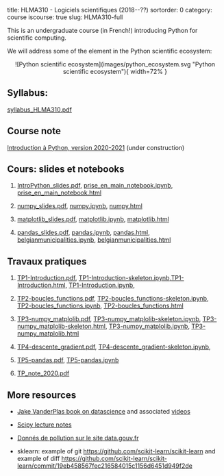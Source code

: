 title: HLMA310 - Logiciels scientifiques (2018--??)
sortorder: 0
category: course
iscourse: true
slug: HLMA310-full


This is an undergraduate course (in French!) introducing Python for scientific computing.

We will address some of the element in the Python scientific ecosystem:

<center>
![Python scientific ecosystem](images/python_ecosystem.svg "Python scientific ecosystem"){ width=72% }
</center>

## Syllabus:
[syllabus_HLMA310.pdf](/enseignement/Montpellier/HLMA310/syllabus_HLMA310.pdf)

## Course note
[Introduction à Python, version 2020-2021](/enseignement/Montpellier/HLMA310/IntroPython.pdf) (under construction)


## Cours: slides et notebooks

1. [IntroPython_slides.pdf](/enseignement/Montpellier/HLMA310/IntroPython_slides.pdf), [prise_en_main_notebook.ipynb](/enseignement/Montpellier/HLMA310/prise_en_main_notebook.ipynb), [prise_en_main_notebook.html](http://nbviewer.jupyter.org/url/josephsalmon.eu/enseignement/Montpellier/HLMA310/prise_en_main_notebook.ipynb)


1. [numpy_slides.pdf](/enseignement/Montpellier/HLMA310/numpy_slides.pdf), [numpy.ipynb](/enseignement/Montpellier/HLMA310/numpy.ipynb),
[numpy.html](http://nbviewer.jupyter.org/url/josephsalmon.eu/enseignement/Montpellier/HLMA310/numpy.ipynb)

1. [matplotlib_slides.pdf](/enseignement/Montpellier/HLMA310/matplotlib_slides.pdf), [matplotlib.ipynb](/enseignement/Montpellier/HLMA310/matplotlib.ipynb), [matplotlib.html](http://nbviewer.jupyter.org/url/josephsalmon.eu/enseignement/Montpellier/HLMA310/matplotlib.ipynb)

1. [pandas_slides.pdf](/enseignement/Montpellier/HLMA310/pandas_slides.pdf), [pandas.ipynb](/enseignement/Montpellier/HLMA310/pandas.ipynb),
[pandas.html](http://nbviewer.jupyter.org/url/josephsalmon.eu/enseignement/Montpellier/HLMA310/pandas.ipynb),
[belgianmunicipalities.ipynb](/enseignement/Montpellier/HLMA310/belgianmunicipalities.ipynb), [belgianmunicipalities.html](http://nbviewer.jupyter.org/url/josephsalmon.eu/enseignement/Montpellier/HLMA310/belgianmunicipalities.ipynb)


## Travaux pratiques

1. [TP1-Introduction.pdf](/enseignement/Montpellier/HLMA310/TP1-Introduction.pdf),
[TP1-Introduction-skeleton.ipynb](/enseignement/Montpellier/HLMA310/TP1-Introduction-skeleton.ipynb),[TP1-Introduction.html](http://nbviewer.jupyter.org/url/josephsalmon.eu/enseignement/Montpellier/HLMA310/TP1-Introduction.ipynb),
[TP1-Introduction.ipynb](/enseignement/Montpellier/HLMA310/TP1-Introduction.ipynb),




1. [TP2-boucles_functions.pdf](/enseignement/Montpellier/HLMA310/TP2-boucles_functions.pdf),
[TP2-boucles_functions-skeleton.ipynb](/enseignement/Montpellier/HLMA310/TP2-boucles_functions-skeleton.ipynb),
[TP2-boucles_functions.ipynb](/enseignement/Montpellier/HLMA310/TP2-boucles_functions.ipynb),
[TP2-boucles_functions.html](http://nbviewer.jupyter.org/url/josephsalmon.eu/enseignement/Montpellier/HLMA310/TP2-boucles_functions.ipynb)



1. [TP3-numpy_matplolib.pdf](/enseignement/Montpellier/HLMA310/TP3-numpy_matplolib.pdf), [TP3-numpy_matplolib-skeleton.ipynb](/enseignement/Montpellier/HLMA310/TP3-numpy_matplolib-skeleton.ipynb),
[TP3-numpy_matplolib-skeleton.html](https://nbviewer.jupyter.org/url/josephsalmon.eu/enseignement/Montpellier/HLMA310/TP3-numpy_matplolib-skeleton.ipynb), [TP3-numpy_matplolib.ipynb](/enseignement/Montpellier/HLMA310/TP3-numpy_matplolib.ipynb), [TP3-numpy_matplolib.html](http://nbviewer.jupyter.org/url/josephsalmon.eu/enseignement/Montpellier/HLMA310/TP3-numpy_matplolib.ipynb)

1. [TP4-descente_gradient.pdf](/enseignement/Montpellier/HLMA310/TP4-descente_gradient.pdf), [TP4-descente_gradient-skeleton.ipynb](/enseignement/Montpellier/HLMA310/TP4-descente_gradient-skeleton.ipynb),


1. [TP5-pandas.pdf](/enseignement/Montpellier/HLMA310/TP5-pandas.pdf), [TP5-pandas.ipynb](/enseignement/Montpellier/HLMA310/TP5-pandas.ipynb)

1. [TP_note_2020.pdf](/enseignement/Montpellier/HLMA310/TP_note_2020.pdf)

<!---




1. [TP2-boucles_functions.pdf](/enseignement/Montpellier/HLMA310/TP2-boucles_functions.pdf),
[TP2-boucles_functions-skeleton.ipynb](/enseignement/Montpellier/HLMA310/TP2-boucles_functions-skeleton.ipynb),
[TP2-boucles_functions.ipynb](/enseignement/Montpellier/HLMA310/TP2-boucles_functions.ipynb),
[TP2-boucles_functions.html](http://nbviewer.jupyter.org/url/josephsalmon.eu/enseignement/Montpellier/HLMA310/TP2-boucles_functions.ipynb)


1. [TP3-numpy_matplolib.pdf](/enseignement/Montpellier/HLMA310/TP3-numpy_matplolib.pdf), [TP3-numpy_matplolib-skeleton.ipynb](/enseignement/Montpellier/HLMA310/TP3-numpy_matplolib-skeleton.ipynb),
[TP3-numpy_matplolib-skeleton.html](https://nbviewer.jupyter.org/url/josephsalmon.eu/enseignement/Montpellier/HLMA310/TP3-numpy_matplolib-skeleton.ipynb), [TP3-numpy_matplolib.ipynb](/enseignement/Montpellier/HLMA310/TP3-numpy_matplolib.ipynb), [TP3-numpy_matplolib.html](http://nbviewer.jupyter.org/url/josephsalmon.eu/enseignement/Montpellier/HLMA310/TP3-numpy_matplolib.ipynb)

1. [TP4-descente_gradient.pdf](/enseignement/Montpellier/HLMA310/TP4-descente_gradient.pdf), [TP4-descente_gradient-skeleton.ipynb](/enseignement/Montpellier/HLMA310/TP4-descente_gradient-skeleton.ipynb), [TP4-descente_gradient-skeleton.html](http://nbviewer.jupyter.org/url/josephsalmon.eu/enseignement/Montpellier/HLMA310/TP4-descente_gradient-skeleton.ipynb)


1. [TP5-pandas.pdf](/enseignement/Montpellier/HLMA310/TP5-pandas.pdf), [TP5-pandas.ipynb](/enseignement/Montpellier/HLMA310/TP5-pandas.ipynb)
,[TP5-pandas.html](http://nbviewer.jupyter.org/url/josephsalmon.eu/enseignement/Montpellier/HLMA310/TP5-pandas.ipynb)


1. [TP-note-Splines.pdf](/enseignement/Montpellier/HLMA310/TP-note-Splines.pdf),



[TP2-boucles_functions.html](http://nbviewer.jupyter.org/url/josephsalmon.eu/enseignement/Montpellier/HLMA310/TP2-boucles_functions.ipynb)






1. [TP4-descente_gradient.pdf](/enseignement/Montpellier/HLMA310/TP4-descente_gradient.pdf), [TP4-descente_gradient.ipynb](/enseignement/Montpellier/HLMA310/TP4-descente_gradient.ipynb), [TP4-descente_gradient.html](http://nbviewer.jupyter.org/url/josephsalmon.eu/enseignement/Montpellier/HLMA310/TP4-descente_gradient.ipynb)

1. (TP noté) : [TP5-JeuDeLaVie.pdf](/enseignement/Montpellier/HLMA310/TP5-JeuDeLaVie.pdf), [TP-Note-draft.ipynb](/enseignement/Montpellier/HLMA310/TP-Note-draft.ipynb), [TP-Note-draft.html](http://nbviewer.jupyter.org/url/josephsalmon.eu/enseignement/Montpellier/HLMA310/TP-Note-draft.ipynb)

1. [TP6-pandas.pdf](/enseignement/Montpellier/HLMA310/TP6-pandas.pdf)

1. [TP7-pandas_pollution_occitanie.ipynb](/enseignement/Montpellier/HLMA310/TP7-pandas_pollution_occitanie.ipynb), [TP7-pandas_pollution_occitanie.html](http://nbviewer.jupyter.org/url/josephsalmon.eu/enseignement/Montpellier/HLMA310/TP7-pandas_pollution_occitanie.ipynb)

1. [TP8-matplotlib_animation.pdf](/enseignement/Montpellier/HLMA310/TP8-matplotlib_animation.pdf)
--->

## More resources
- [Jake VanderPlas book on datascience](https://jakevdp.github.io/PythonDataScienceHandbook/) and associated [videos](http://jakevdp.github.io/blog/2017/03/03/reproducible-data-analysis-in-jupyter/)

- [Scipy lecture notes](https://www.scipy-lectures.org/)

- [Donnés de pollution sur le site data.gouv.fr](https://www.data.gouv.fr/fr/datasets/donnees-temps-reel-de-mesure-des-concentrations-de-polluants-atmospheriques-reglementes-1/)

- sklearn: example of git <https://github.com/scikit-learn/scikit-learn> and example of diff <https://github.com/scikit-learn/scikit-learn/commit/19eb458567fec216584015c1156d6451d949f2de>